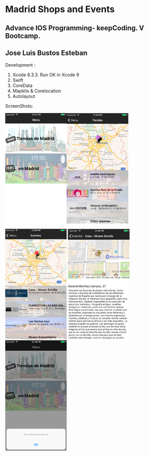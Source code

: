 # Madrid Shops and Events

## Advance IOS Programming- keepCoding. V Bootcamp.

## Jose Luis Bustos Esteban

Development : 
  1. Xcode 8.3.3. Run OK in Xcode 9
  2. Swift
  3. CoreData
  4. Mapkits & Corelocation
  5. Autolayout



ScreenShots:

<img height="350px" src = "https://raw.githubusercontent.com/joselbe1976/kc-ios2-proyect/master/madridEventsShops/madridEventsShops/gitimages/menu.png"><img height="350px" src = "https://raw.githubusercontent.com/joselbe1976/kc-ios2-proyect/master/madridEventsShops/madridEventsShops/gitimages/tiendas.png">

<img height="350px" src = "https://raw.githubusercontent.com/joselbe1976/kc-ios2-proyect/master/madridEventsShops/madridEventsShops/gitimages/eventos.png">

<img height="350px" src = "https://raw.githubusercontent.com/joselbe1976/kc-ios2-proyect/master/madridEventsShops/madridEventsShops/gitimages/detalle.png">

<img height="350px" src = "https://raw.githubusercontent.com/joselbe1976/kc-ios2-proyect/master/madridEventsShops/madridEventsShops/gitimages/internet.png">
